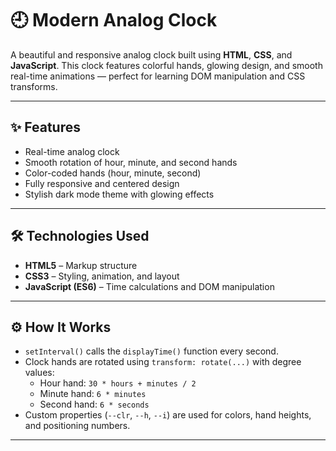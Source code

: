 # 🕘 Modern Analog Clock

A beautiful and responsive analog clock built using **HTML**, **CSS**, and **JavaScript**. This clock features colorful hands, glowing design, and smooth real-time animations — perfect for learning DOM manipulation and CSS transforms.

---

## ✨ Features

- Real-time analog clock
- Smooth rotation of hour, minute, and second hands
- Color-coded hands (hour, minute, second)
- Fully responsive and centered design
- Stylish dark mode theme with glowing effects

---

## 🛠️ Technologies Used

- **HTML5** – Markup structure  
- **CSS3** – Styling, animation, and layout  
- **JavaScript (ES6)** – Time calculations and DOM manipulation  

---

## ⚙️ How It Works

- `setInterval()` calls the `displayTime()` function every second.
- Clock hands are rotated using `transform: rotate(...)` with degree values:
  - Hour hand: `30 * hours + minutes / 2`
  - Minute hand: `6 * minutes`
  - Second hand: `6 * seconds`
- Custom properties (`--clr`, `--h`, `--i`) are used for colors, hand heights, and positioning numbers.

---
